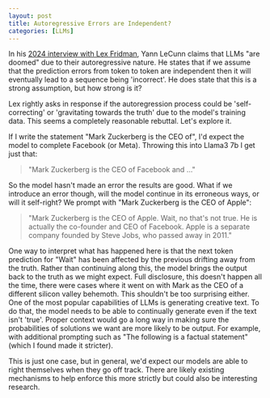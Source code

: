 ```yaml
---
layout: post
title: Autoregressive Errors are Independent?
categories: [LLMs]
---
```


In his [2024 interview with Lex Fridman](https://www.youtube.com/watch?v=gn6v2q443Ew), Yann LeCunn claims that LLMs "are doomed" due to their autoregressive nature. He states that if we assume that the prediction errors from token to token are independent then it will eventually lead to a sequence being 'incorrect'. He does state that this is a strong assumption, but how strong is it? 

Lex rightly asks in response if the autoregression process could be 'self-correcting' or 'gravitating towards the truth' due to the model's training data. This seems a completely reasonable rebuttal. Let's explore it.

If I write the statement "Mark Zuckerberg is the CEO of", I'd expect the model to complete Facebook (or Meta). Throwing this into Llama3 7b I get just that:

> "Mark Zuckerberg is the CEO of Facebook and ..."

So the model hasn't made an error the results are good. What if we introduce an error though, will the model continue in its erroneous ways, or will it self-right? We prompt with "Mark Zuckerberg is the CEO of Apple":

> "Mark Zuckerberg is the CEO of Apple. Wait, no that's not true. He is actually the co-founder and CEO of Facebook. Apple is a separate company founded by Steve Jobs, who passed away in 2011."

One way to interpret what has happened here is that the next token prediction for "Wait" has been affected by the previous drifting away from the truth. Rather than continuing along this, the model brings the output back to the truth as we might expect. Full disclosure, this doesn't happen all the time, there were cases where it went on with Mark as the CEO of a different silicon valley behemoth. This shouldn't be too surprising either. One of the most popular capabilities of LLMs is generating creative text. To do that, the model needs to be able to continually generate even if the text isn't 'true'. Proper context would go a long way in making sure the probabilities of solutions we want are more likely to be output. For example, with additional prompting such as "The following is a factual statement" (which I found made it stricter).

This is just one case, but in general, we'd expect our models are able to right themselves when they go off track. There are likely existing mechanisms to help enforce this more strictly but could also be interesting research.
